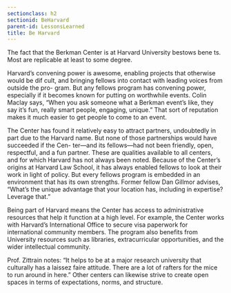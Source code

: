 ```yaml
---
sectionclass: h2
sectionid: BeHarvard
parent-id: LessonsLearned
title: Be Harvard
---
```

The fact that the Berkman Center is at Harvard University bestows bene ts. Most are replicable at least to some degree.

Harvard’s convening power is awesome, enabling projects that otherwise would be dif cult, and bringing fellows into contact with leading voices from outside the pro- gram. But any fellows program has convening power, especially if it becomes known for putting on worthwhile events. Colin Maclay says, “When you ask someone what a Berkman event’s like, they say it’s fun, really smart people, engaging, unique.” That sort of reputation makes it much easier to get people to come to an event.

The Center has found it relatively easy to attract partners, undoubtedly in part due to the Harvard name. But none of those partnerships would have succeeded if the Cen- ter—and its fellows—had not been friendly, open, respectful, and a fun partner. These are qualities available to all centers, and for which Harvard has not always been noted.
Because of the Center’s origins at Harvard Law School, it has always enabled fellows to look at their work in light of policy. But every fellows program is embedded in an environment that has its own strengths. Former fellow Dan Gillmor advises, “What’s the unique advantage that your location has, including in expertise? Leverage that.”

Being part of Harvard means the Center has access to administrative resources that help it function at a high level. For example, the Center works with Harvard’s International Office to secure visa paperwork for international community members. The program also benefits from University resources such as libraries, extracurricular opportunities, and the wider intellectual community.

Prof. Zittrain notes: “It helps to be at a major research university that culturally has a laissez faire attitude. There are a lot of rafters for the mice to run around in here.” Other centers can likewise strive to create open spaces in terms of expectations, norms, and structure.
